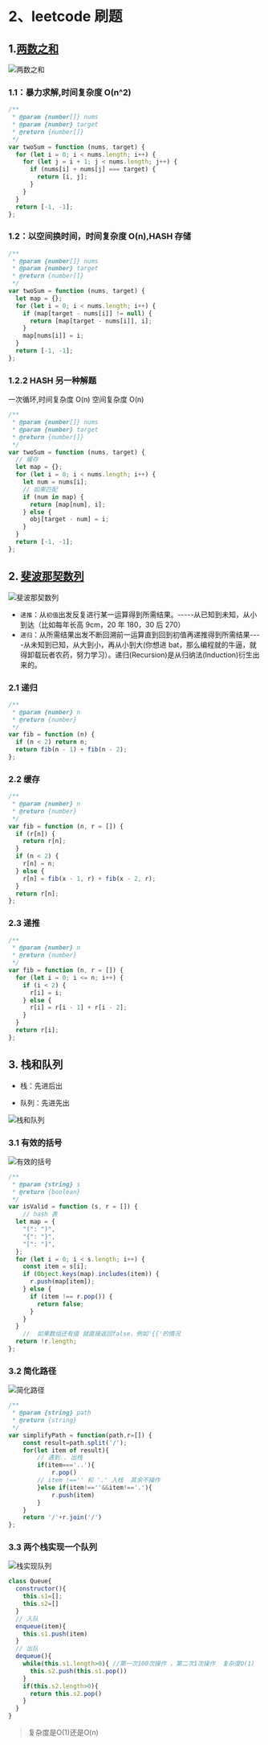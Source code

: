 # 2、leetcode 刷题

## 1.[两数之和](https://leetcode-cn.com/problems/two-sum/)

![两数之和](/img/刷题/1.png)

### 1.1：暴力求解,时间复杂度 O(n^2)

```js
/**
 * @param {number[]} nums
 * @param {number} target
 * @return {number[]}
 */
var twoSum = function (nums, target) {
  for (let i = 0; i < nums.length; i++) {
    for (let j = i + 1; j < nums.length; j++) {
      if (nums[i] + nums[j] === target) {
        return [i, j];
      }
    }
  }
  return [-1, -1];
};
```

### 1.2：以空间换时间，时间复杂度 O(n),HASH 存储

```js
/**
 * @param {number[]} nums
 * @param {number} target
 * @return {number[]}
 */
var twoSum = function (nums, target) {
  let map = {};
  for (let i = 0; i < nums.length; i++) {
    if (map[target - nums[i]] != null) {
      return [map[target - nums[i]], i];
    }
    map[nums[i]] = i;
  }
  return [-1, -1];
};
```

### 1.2.2 HASH 另一种解题

一次循环,时间复杂度 O(n) 空间复杂度 O(n)

```js
/**
 * @param {number[]} nums
 * @param {number} target
 * @return {number[]}
 */
var twoSum = function (nums, target) {
  // 缓存
  let map = {};
  for (let i = 0; i < nums.length; i++) {
    let num = nums[i];
    // 如果匹配
    if (num in map) {
      return [map[num], i];
    } else {
      obj[target - num] = i;
    }
  }
  return [-1, -1];
};
```

## 2. [斐波那契数列](https://leetcode-cn.com/problems/fibonacci-number/)

![斐波那契数列](/img/刷题/2.png)

- `递推`：从`初值`出发反复进行某一运算得到所需结果。-----从已知到未知，从小到达（比如每年长高 9cm，20 年 180，30 后 270）
- `递归`：从所需结果出发不断回溯前一运算直到回到初值再递推得到所需结果----从未知到已知，从大到小，再从小到大(你想进 bat，那么编程就的牛逼，就得卸载玩者农药，努力学习）。递归(Recursion)是从归纳法(Induction)衍生出来的。

### 2.1 递归

```js
/**
 * @param {number} n
 * @return {number}
 */
var fib = function (n) {
  if (n < 2) return n;
  return fib(n - 1) + fib(n - 2);
};
```

### 2.2 缓存

```js
/**
 * @param {number} n
 * @return {number}
 */
var fib = function (n, r = []) {
  if (r[n]) {
    return r[n];
  }
  if (n < 2) {
    r[n] = n;
  } else {
    r[n] = fib(x - 1, r) + fib(x - 2, r);
  }
  return r[n];
};
```

### 2.3 递推

```js
/**
 * @param {number} n
 * @return {number}
 */
var fib = function (n, r = []) {
  for (let i = 0; i <= n; i++) {
    if (i < 2) {
      r[i] = i;
    } else {
      r[i] = r[i - 1] + r[i - 2];
    }
  }
  return r[i];
};
```

## 3. 栈和队列
- 栈：先进后出

- 队列：先进先出

![栈和队列](/img/刷题/3.png)

### 3.1  有效的括号
![有效的括号](/img/刷题/4.png)
```js
/**
 * @param {string} s
 * @return {boolean}
 */
var isValid = function (s, r = []) {
    // hash 表
  let map = {
    "(": ")",
    "{": "}",
    "[": "]",
  };
  for (let i = 0; i < s.length; i++) {
    const item = s[i];
    if (Object.keys(map).includes(item)) {
      r.push(map[item]);
    } else {
      if (item !== r.pop()) {
        return false;
      }
    }
  }
    //  如果数组还有值 就直接返回false，例如'{{'的情况
  return !r.length;
};

```

### 3.2 简化路径
![简化路径](/img/刷题/5.png)
```js
/**
 * @param {string} path
 * @return {string}
 */
var simplifyPath = function(path,r=[]) {
    const result=path.split('/');
    for(let item of result){
        // 遇到.. 出栈
        if(item==='..'){
            r.pop()
        // item !=='' 和 '.' 入栈  其余不操作
        }else if(item!==''&&item!=='.'){
            r.push(item)
        }
    }
    return '/'+r.join('/')
};
```

### 3.3 两个栈实现一个队列
![栈实现队列](/img/刷题/6.png)
```js {12-17}
class Queue{
  constructor(){
    this.s1=[];
    this.s2=[]
  }
  // 入队
  enqueue(item){
    this.s1.push(item)
  }
  // 出队
  dequeue(){
    while(this.s1.length>0){ //第一次100次操作 ，第二次1次操作  复杂度O(1)
      this.s2.push(this.s1.pop())
    }
    if(this.s2.length>0){
      return this.s2.pop()
    }
  }
}
```
>复杂度是O(1)还是O(n)